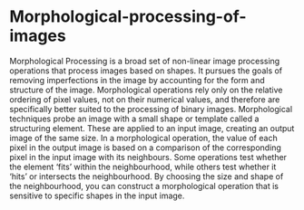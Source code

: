 # Morphological-processing-of-images
Morphological Processing is a broad set of non-linear image processing operations that process images based on shapes. It pursues the goals of removing imperfections in the image by accounting for the form and structure of the image. Morphological operations rely only on the relative ordering of pixel values, not on their numerical values, and therefore are specifically better suited to the processing of binary images. Morphological techniques probe an image with a small shape or template called a structuring element. These are applied to an input image, creating an output image of the same size. In a morphological operation, the value of each pixel in the output image is based on a comparison of the corresponding pixel in the input image with its neighbours. Some operations test whether the element ‘fits’ within the neighbourhood, while others test whether it ‘hits’ or intersects the neighbourhood. By choosing the size and shape of the neighbourhood, you can construct a morphological operation that is sensitive to specific shapes in the input image.
